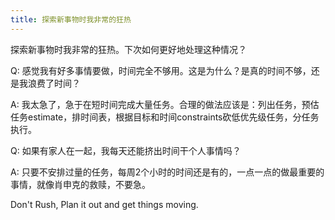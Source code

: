 ```yaml
---
title: 探索新事物时我非常的狂热
---
```

探索新事物时我非常的狂热。下次如何更好地处理这种情况？

Q: 感觉我有好多事情要做，时间完全不够用。这是为什么？是真的时间不够，还是我浪费了时间？

A: 我太急了，急于在短时间完成大量任务。合理的做法应该是：列出任务，预估任务estimate，排时间表，根据目标和时间constraints砍低优先级任务，分任务执行。

Q: 如果有家人在一起，我每天还能挤出时间干个人事情吗？

A: 只要不安排过量的任务，每周2个小时的时间还是有的，一点一点的做最重要的事情，就像肖申克的救赎，不要急。

Don't Rush, Plan it out and get things moving.
